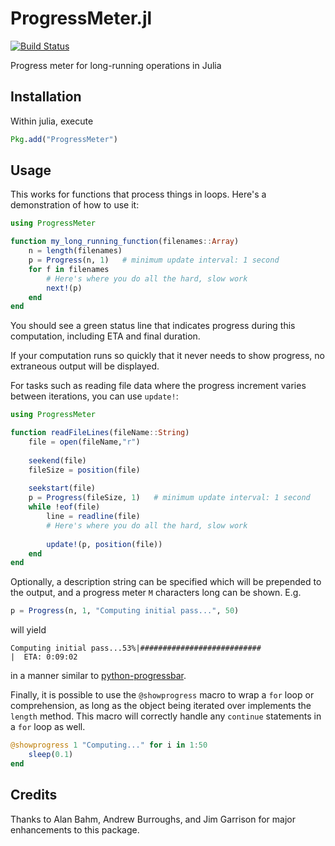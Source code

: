 # ProgressMeter.jl

[![Build Status](https://travis-ci.org/timholy/ProgressMeter.jl.svg?branch=master)](https://travis-ci.org/timholy/ProgressMeter.jl)

Progress meter for long-running operations in Julia

## Installation

Within julia, execute
```julia
Pkg.add("ProgressMeter")
```

## Usage

This works for functions that process things in loops.
Here's a demonstration of how to use it:

```julia
using ProgressMeter

function my_long_running_function(filenames::Array)
    n = length(filenames)
    p = Progress(n, 1)   # minimum update interval: 1 second
    for f in filenames
        # Here's where you do all the hard, slow work
        next!(p)
    end
end
```

You should see a green status line that indicates progress during this computation, including ETA and final duration.

If your computation runs so quickly that it never needs to show progress, no extraneous output will be displayed.

For tasks such as reading file data where the progress increment varies between iterations, you can use `update!`:

```julia
using ProgressMeter

function readFileLines(fileName::String)
    file = open(fileName,"r")
    
    seekend(file)
    fileSize = position(file)
    
    seekstart(file)
    p = Progress(fileSize, 1)   # minimum update interval: 1 second
    while !eof(file)
        line = readline(file)
        # Here's where you do all the hard, slow work
        
        update!(p, position(file))
    end
end
```

Optionally, a description string can be specified which will be prepended to the output, and a progress meter `M` characters long can be shown.  E.g. 

```julia
p = Progress(n, 1, "Computing initial pass...", 50)
```

will yield

```
Computing initial pass...53%|###########################                       |  ETA: 0:09:02
```

in a manner similar to [python-progressbar](https://code.google.com/p/python-progressbar/).

Finally, it is possible to use the `@showprogress` macro to wrap a `for` loop or comprehension, as long as the object being iterated over implements the `length` method.  This macro will correctly handle any `continue` statements in a `for` loop as well.

```julia
@showprogress 1 "Computing..." for i in 1:50
    sleep(0.1)
end
```

## Credits

Thanks to Alan Bahm, Andrew Burroughs, and Jim Garrison for major enhancements to this package.

